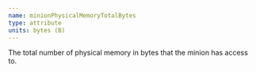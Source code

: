 ```yaml
---
name: minionPhysicalMemoryTotalBytes
type: attribute
units: bytes (B)
---
```


The total number of physical memory in bytes that the minion has access to.